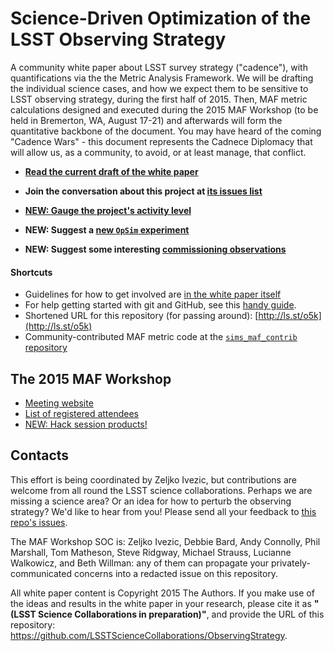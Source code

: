 # Science-Driven Optimization of the LSST Observing Strategy

A community white paper about LSST survey strategy ("cadence"), with quantifications via the the Metric Analysis Framework. We will be drafting the individual science cases, and how we expect them to be sensitive to LSST observing strategy, during the first half of 2015. Then, MAF metric calculations designed and executed during the 2015 MAF Workshop (to be held in Bremerton, WA, August 17-21) and afterwards will form the quantitative backbone of the document. You may have heard of the coming  "Cadence Wars" - this document represents the Cadnece Diplomacy that will allow us, as a community, to avoid, or at least manage, that conflict.

* **[Read the current draft of the white paper](https://github.com/LSSTScienceCollaborations/ObservingStrategy/blob/master/whitepaper/LSST_Observing_Strategy_White_Paper.pdf)**

* **Join the conversation about this project at [its issues list](https://github.com/LSSTScienceCollaborations/ObservingStrategy/issues)**

* **[NEW: Gauge the project's activity level](https://github.com/LSSTScienceCollaborations/ObservingStrategy/pulse/halfweekly)**

* **NEW: Suggest a [new `OpSim` experiment](https://github.com/LSSTScienceCollaborations/ObservingStrategy/blob/master/opsim/README.md)**

* **NEW: Suggest some interesting [commissioning observations](https://github.com/LSSTScienceCollaborations/ObservingStrategy/blob/master/commissioning/README.md)**


#### Shortcuts

* Guidelines for how to get involved are [in the white paper itself](https://github.com/LSSTScienceCollaborations/ObservingStrategy/blob/master/whitepaper/LSST_Observing_Strategy_White_Paper.pdf)
* For help getting started with git and GitHub, see this [handy guide](https://github.com/drphilmarshall/GettingStarted#top).
* Shortened URL for this repository (for passing around): [http://ls.st/o5k](http://ls.st/o5k)
* Community-contributed MAF metric code at the [`sims_maf_contrib` repository](https://github.com/LSST-nonproject/sims_maf_contrib/wiki)

## The 2015 MAF Workshop 

* [Meeting website](http://lsstsciencecollaborations.github.io/ObservingStrategy/)
* [List of registered attendees](https://project.lsst.org/meetings/lsst2015/cadence-registrations)
* [NEW: Hack session products!](https://github.com/LSSTScienceCollaborations/ObservingStrategy/issues?utf8=%E2%9C%93&q=label%3A%22Hack+Day!%22+)

## Contacts

This effort is being coordinated by Zeljko Ivezic, but contributions are welcome from all round the LSST science collaborations. Perhaps we are missing a science area? Or an idea for how to perturb the observing strategy? We'd like to hear from you! Please send all your feedback to [this repo's issues](https://github.com/LSSTScienceCollaborations/ObservingStrategy/issues/new).

The MAF Workshop SOC is: Zeljko Ivezic, Debbie Bard, Andy Connolly, Phil Marshall, Tom Matheson, Steve Ridgway, Michael Strauss, Lucianne Walkowicz, and Beth Willman: any of them can propagate your privately-communicated concerns into a redacted issue on this repository.

All white paper content is Copyright 2015 The Authors. If you make use of the ideas and results in the white paper in your research, please cite it as **"(LSST Science Collaborations in preparation)"**, and provide the URL of this repository: https://github.com/LSSTScienceCollaborations/ObservingStrategy.
